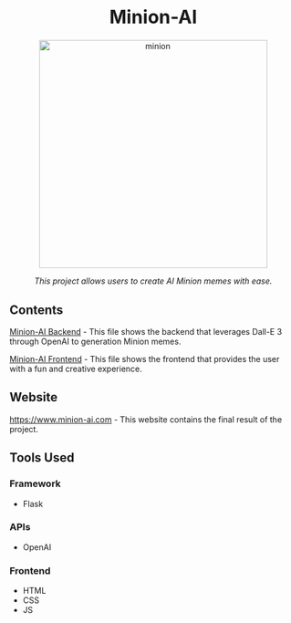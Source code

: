 <h1 align="center" style="font-weight:bold;font-size:32px;">Minion-AI</h1>

<div align="center">
	<img src="https://i.pinimg.com/736x/df/11/f7/df11f7053426c06d1c6073f88571ac40.jpg" alt="minion" height="400"/>
	<br>
  	<p id="desc" style="font-style:italic;text-align:center;">This project allows users to create AI Minion memes with ease.
  	</p>
</div>

## Contents
 [Minion-AI Backend](/MinionArt.py) - This file shows the backend that leverages Dall-E 3 through OpenAI to generation Minion memes.
 
 [Minion-AI Frontend](/templates/index.html) - This file shows the frontend that provides the user with a fun and creative experience.

## Website
https://www.minion-ai.com - This website contains the final result of the project. 


## Tools Used
### Framework
* Flask

### APIs 
* OpenAI

### Frontend
* HTML
* CSS
* JS
